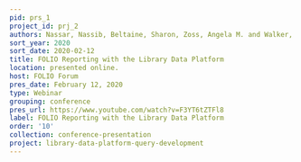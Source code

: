 ```yaml
---
pid: prs_1
project_id: prj_2
authors: Nassar, Nassib, Beltaine, Sharon, Zoss, Angela M. and Walker, Kevin
sort_year: 2020
sort_date: 2020-02-12
title: FOLIO Reporting with the Library Data Platform
location: presented online.
host: FOLIO Forum
pres_date: February 12, 2020
type: Webinar
grouping: conference
pres_url: https://www.youtube.com/watch?v=F3YT6tZTFl8
label: FOLIO Reporting with the Library Data Platform
order: '10'
collection: conference-presentation
project: library-data-platform-query-development
---
```

